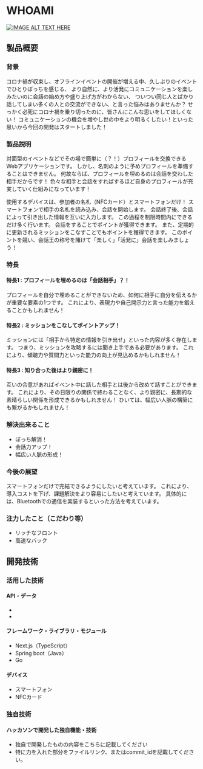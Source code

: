# WHOAMI

[![IMAGE ALT TEXT HERE](https://jphacks.com/wp-content/uploads/2024/07/JPHACKS2024_ogp.jpg)](https://www.youtube.com/watch?v=DZXUkEj-CSI)

## 製品概要
### 背景
コロナ禍が収束し、オフラインイベントの開催が増える中、久しぶりのイベントでひとりぼっちを感じる、
より自然に、より活発にコミュニケーションを楽しみたいのに会話の始め方や盛り上げ方がわからない、
ついつい同じ人とばかり話してしまい多くの人との交流ができない、と言った悩みはありませんか？
せっかく必死にコロナ禍を乗り切ったのに、皆さんにこんな思いをしてほしくない！
コミュニケーションの機会を増やし世の中をより明るくしたい！といった思いから今回の開発はスタートしました！

### 製品説明
対面型のイベントなどでその場で簡単に（？！）プロフィールを交換できるWebアプリケーションです。
しかし、名刺のように予めプロフィールを準備することはできません。
何故ならば、プロフィールを埋めるのは会話を交わした相手だからです！
色々な相手と会話をすればするほど自身のプロフィールが充実していく仕組みになっています！

使用するデバイスは、参加者の名札（NFCカード）とスマートフォンだけ！
スマートフォンで相手の名札を読み込み、会話を開始します。
会話終了後、会話によって引き出した情報を互いに入力します。
この過程を制限時間内にできるだけ多く行います。
会話をすることでポイントが獲得できます。
また、定期的に更新されるミッションをこなすことでもポイントを獲得できます。
このポイントを競い、会話王の称号を賭けて「楽しく」「活発に」会話を楽しみましょう！

### 特長
#### 特長1 : プロフィールを埋めるのは「会話相手」？！
プロフィールを自分で埋めることができないため、如何に相手に自分を伝えるかが重要な要素の1つです。
これにより、表現力や自己開示力と言った能力を鍛えることかもしれません！
#### 特長2 : ミッションをこなしてポイントアップ！
ミッションには「相手から特定の情報を引き出せ」といった内容が多く存在します。
つまり、ミッションを攻略するには聞き上手である必要があります。
これにより、傾聴力や質問力といった能力の向上が見込めるかもしれません！
#### 特長3 : 知り合った後はより親密に！
互いの合意があればイベント中に話した相手とは後から改めて話すことができます。
これにより、その日限りの関係で終わることなく、より親密に、長期的な素晴らしい関係を形成できるかもしれません！
ひいては、幅広い人脈の構築にも繋がるかもしれません！

### 解決出来ること
* ぼっち解消！
* 会話力アップ！
* 幅広い人脈の形成！

### 今後の展望
スマートフォンだけで完結できるようにしたいと考えています。
これにより、導入コストを下げ、課題解決をより容易にしたいと考えています。
具体的には、Bluetoothでの通信を実装するといった方法を考えています。

### 注力したこと（こだわり等）
* リッチなフロント
* 高速なバック

## 開発技術
### 活用した技術
#### API・データ
* 
* 

#### フレームワーク・ライブラリ・モジュール
* Next.js（TypeScript）
* Spring boot（Java）
* Go

#### デバイス
* スマートフォン
* NFCカード

### 独自技術
#### ハッカソンで開発した独自機能・技術
* 独自で開発したものの内容をこちらに記載してください
* 特に力を入れた部分をファイルリンク、またはcommit_idを記載してください。
